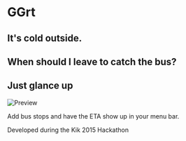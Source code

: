# GGrt

## It's cold outside.

## When should I leave to catch the bus?

## Just glance up

![Preview](https://www.dropbox.com/s/rz1fw6tn5sedgpc/ggrt-preview.png?dl=1)

Add bus stops and have the ETA show up in your menu bar.

Developed during the Kik 2015 Hackathon
